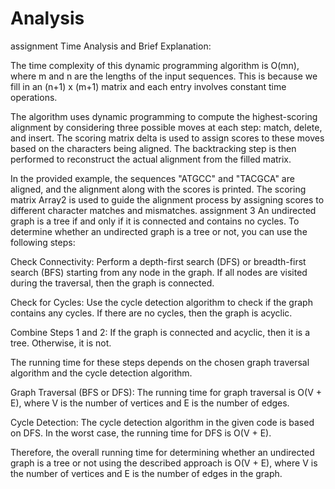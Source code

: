 # Analysis
assignment
Time Analysis and Brief Explanation:

The time complexity of this dynamic programming algorithm is O(mn), where m and n are the lengths of the input sequences. This is because we fill in an (n+1) x (m+1) matrix and each entry involves constant time operations.

The algorithm uses dynamic programming to compute the highest-scoring alignment by considering three possible moves at each step: match, delete, and insert. The scoring matrix delta is used to assign scores to these moves based on the characters being aligned. The backtracking step is then performed to reconstruct the actual alignment from the filled matrix.

In the provided example, the sequences "ATGCC" and "TACGCA" are aligned, and the alignment along with the scores is printed. The scoring matrix Array2 is used to guide the alignment process by assigning scores to different character matches and mismatches.
assignment 3
An undirected graph is a tree if and only if it is connected and contains no cycles. To determine whether an undirected graph is a tree or not, you can use the following steps:

Check Connectivity: Perform a depth-first search (DFS) or breadth-first search (BFS) starting from any node in the graph. If all nodes are visited during the traversal, then the graph is connected.

Check for Cycles: Use the cycle detection algorithm to check if the graph contains any cycles. If there are no cycles, then the graph is acyclic.

Combine Steps 1 and 2: If the graph is connected and acyclic, then it is a tree. Otherwise, it is not.

The running time for these steps depends on the chosen graph traversal algorithm and the cycle detection algorithm.

Graph Traversal (BFS or DFS): The running time for graph traversal is O(V + E), where V is the number of vertices and E is the number of edges.

Cycle Detection: The cycle detection algorithm in the given code is based on DFS. In the worst case, the running time for DFS is O(V + E).

Therefore, the overall running time for determining whether an undirected graph is a tree or not using the described approach is O(V + E), where V is the number of vertices and E is the number of edges in the graph.
